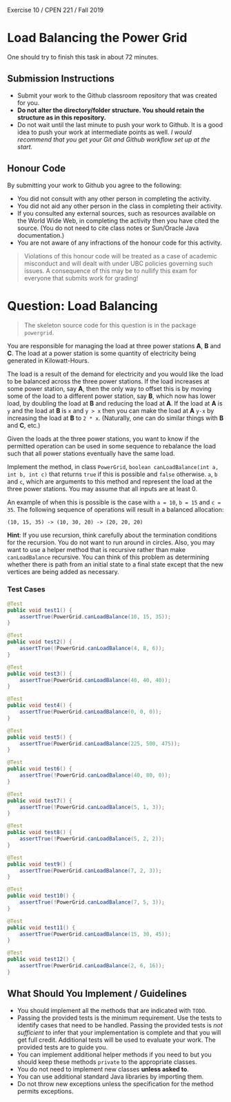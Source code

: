 Exercise 10 / CPEN 221 / Fall 2019

Load Balancing the Power Grid
=========

One should try to finish this task in about 72 minutes.

## Submission Instructions

+ Submit your work to the Github classroom repository that was created for you.
+ **Do not alter the directory/folder structure. You should retain the structure as in this repository.**
+ Do not wait until the last minute to push your work to Github. It is a good idea to push your work at intermediate points as well. _I would recommend that you get your Git and Github workflow set up at the start._


## Honour Code

By submitting your work to Github you agree to the following:

+ You did not consult with any other person in completing the activity.
+ You did not aid any other person in the class in completing their activity.
+ If you consulted any external sources, such as resources available on the World Wide Web, in completing the activity then you have cited the source. (You do not need to cite class notes or Sun/Oracle Java documentation.)
+ You are not aware of any infractions of the honour code for this activity.

> Violations of this honour code will be treated as a case of academic misconduct and will dealt with under UBC policies governing such issues. A consequence of this may be to nullify this exam for everyone that submits work for grading!

# Question: Load Balancing

> The skeleton source code for this question is in the package `powergrid`.

You are responsible for managing the load at three power stations **A**, **B** and **C**. The load at a power station is some quantity of electricity being generated in Kilowatt-Hours.

The load is a result of the demand for electricity and you would like the load to be balanced across the three power stations. If the load increases at some power station, say **A**, then the only way to offset this is by moving some of the load to a different power station, say **B**, which now has lower load, by doubling the load at **B** and reducing the load at **A**. If the load at **A** is `y` and the load at **B** is `x` and `y > x` then you can make the load at **A** `y-x` by increasing the load at **B** to `2 * x`. (Naturally, one can do similar things with **B** and **C**, etc.)

Given the loads at the three power stations, you want to know if the permitted operation can be used in some sequence to rebalance the load such that all power stations eventually have the same load.

Implement the method, in class `PowerGrid`, `boolean canLoadBalance(int a, int b, int c)` that returns `true` if this is possible and `false` otherwise. `a`, `b` and `c`, which are arguments to this method and represent the load at the three power stations. You may assume that all inputs are at least 0.

An example of when this is possible is the case with `a = 10`, `b = 15` and `c = 35`. The following sequence of operations will result in a balanced allocation:

`(10, 15, 35) -> (10, 30, 20) -> (20, 20, 20)`

**Hint**: If you use recursion, think carefully about the termination conditions for the recursion. You do not want to run around in circles. Also, you may want to use a helper method that is recursive rather than make `canLoadBalance` recursive. You can think of this problem as determining whether there is path from an initial state to a final state except that the new vertices are being added as necessary.

### Test Cases

```java
@Test
public void test1() {
	assertTrue(PowerGrid.canLoadBalance(10, 15, 35));
}

@Test
public void test2() {
	assertTrue(!PowerGrid.canLoadBalance(4, 8, 6));
}

@Test
public void test3() {
	assertTrue(PowerGrid.canLoadBalance(40, 40, 40));
}

@Test
public void test4() {
	assertTrue(PowerGrid.canLoadBalance(0, 0, 0));
}

@Test
public void test5() {
	assertTrue(PowerGrid.canLoadBalance(225, 500, 475));
}

@Test
public void test6() {
	assertTrue(!PowerGrid.canLoadBalance(40, 80, 0));
}

@Test
public void test7() {
	assertTrue(!PowerGrid.canLoadBalance(5, 1, 3));
}

@Test
public void test8() {
	assertTrue(!PowerGrid.canLoadBalance(5, 2, 2));
}

@Test
public void test9() {
	assertTrue(PowerGrid.canLoadBalance(7, 2, 3));
}

@Test
public void test10() {
	assertTrue(!PowerGrid.canLoadBalance(7, 5, 3));
}

@Test
public void test11() {
	assertTrue(PowerGrid.canLoadBalance(15, 30, 45));
}

@Test
public void test12() {
	assertTrue(PowerGrid.canLoadBalance(2, 6, 16));
}

```

## What Should You Implement / Guidelines

+ You should implement all the methods that are indicated with `TODO`.
+ Passing the provided tests is the minimum requirement. Use the tests to identify cases that need to be handled. Passing the provided tests is *not sufficient* to infer that your implementation is complete and that you will get full credit. Additional tests will be used to evaluate your work. The provided tests are to guide you.
+ You can implement additional helper methods if you need to but you should keep these methods `private` to the appropriate classes.
+ You do not need to implement new classes **unless asked to**.
+ You can use additional standard Java libraries by importing them.
+ Do not throw new exceptions unless the specification for the method permits exceptions.